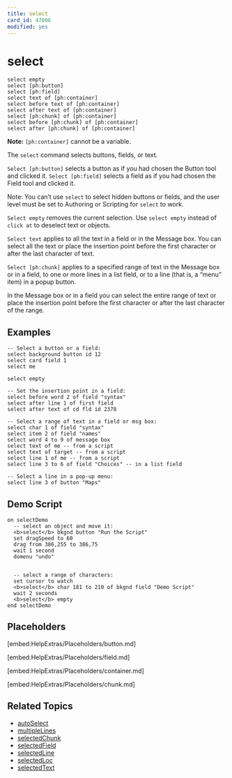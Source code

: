 ```yaml
---
title: select
card_id: 47006
modified: yes
---
```


# select

```
select empty
select [ph:button]
select [ph:field]
select text of [ph:container]
select before text of [ph:container]
select after text of [ph:container]
select [ph:chunk] of [ph:container]
select before [ph:chunk] of [ph:container]
select after [ph:chunk] of [ph:container]
```

<b>Note:</b> `[ph:container]` cannot be a variable.

The `select` command selects buttons, fields, or text.

`Select [ph:button]` selects a button as if you had chosen the Button tool and clicked it. `Select [ph:field]` selects a field as if you had chosen the Field tool and clicked it.

Note: You can’t use `select` to select hidden buttons or fields, and the user level must be set to Authoring or Scripting for `select` to work.

`Select empty` removes the current selection.  Use `select empty` instead of `click at` to deselect text or objects.

`Select text` applies to all the text in a field or in the Message box. You can select all the text or place the insertion point before the first character or after the last character of text.

`Select [ph:chunk]` applies to a specified range of text in the Message box or in a field, to one or more lines in a list field, or to a line (that is, a “menu” item) in a popup button.

In the Message box or in a field you can select the entire range of text or place the insertion point before the first character or after the last character of the range.

## Examples

```
-- Select a button or a field:
select background button id 12
select card field 1
select me

select empty

-- Set the insertion point in a field:
select before word 2 of field "syntax"
select after line 1 of first field
select after text of cd fld id 2378

-- Select a range of text in a field or msg box:
select char 1 of field "syntax"
select item 2 of field "names"
select word 4 to 9 of message box
select text of me -- from a script
select text of target -- from a script
select line 1 of me -- from a script
select line 3 to 6 of field "Choices" -- in a list field

-- Select a line in a pop-up menu:
select line 3 of button "Maps"
```

## Demo Script

```
on selectDemo
  -- select an object and move it:
  <b>select</b> bkgnd button "Run the Script"
  set dragSpeed to 60
  drag from 386,255 to 386,75
  wait 1 second
  domenu "undo"


  -- select a range of characters:
  set cursor to watch
  <b>select</b> char 181 to 210 of bkgnd field "Demo Script"
  wait 2 seconds
  <b>select</b> empty
end selectDemo
```

## Placeholders

[embed:HelpExtras/Placeholders/button.md]

[embed:HelpExtras/Placeholders/field.md]

[embed:HelpExtras/Placeholders/container.md]

[embed:HelpExtras/Placeholders/chunk.md]

## Related Topics

* [autoSelect](/HyperTalkReference/properties/autoSelect)
* [multipleLines](/HyperTalkReference/properties/multipleLines)
* [selectedChunk](/HyperTalkReference/functions/selectedChunk)
* [selectedField](/HyperTalkReference/functions/selectedField)
* [selectedLine](/HyperTalkReference/functions/selectedLine)
* [selectedLoc](/HyperTalkReference/functions/selectedLoc)
* [selectedText](/HyperTalkReference/functions/selectedText)
